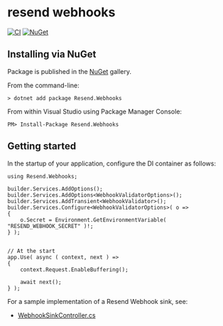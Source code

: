 resend webhooks
==========================================================================

[![CI](https://github.com/filipetoscano/resend.net/workflows/CI/badge.svg)](https://github.com/filipetoscano/resend.net/actions)
[![NuGet](http://img.shields.io/nuget/vpre/resend.svg?label=NuGet)](https://www.nuget.org/packages/Resend.Webhooks/)


Installing via NuGet
--------------------------------------------------------------------------

Package is published in the [NuGet](https://www.nuget.org/packages/Resend.Webhooks/) gallery.

From the command-line:

```
> dotnet add package Resend.Webhooks
```

From within Visual Studio using Package Manager Console:

```
PM> Install-Package Resend.Webhooks
```


Getting started
--------------------------------------------------------------------------

In the startup of your application, configure the DI container as follows:

```
using Resend.Webhooks;

builder.Services.AddOptions();
builder.Services.AddOptions<WebhookValidatorOptions>();
builder.Services.AddTransient<WebhookValidator>();
builder.Services.Configure<WebhookValidatorOptions>( o =>
{
    o.Secret = Environment.GetEnvironmentVariable( "RESEND_WEBHOOK_SECRET" )!;
} );


// At the start
app.Use( async ( context, next ) =>
{
    context.Request.EnableBuffering();

    await next();
} );
```

For a sample implementation of a Resend Webhook sink, see:

* [WebhookSinkController.cs](https://github.com/filipetoscano/resend.net/blob/master/tools/Resend.ApiServer/Controllers/)
